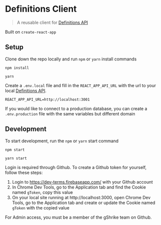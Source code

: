 # Definitions Client

> A reusable client for [Definitions API](https://github.com/gShrike/definitions)

Built on `create-react-app`

## Setup

Clone down the repo locally and run `npm` or `yarn` install commands

```
npm install
```
```
yarn
```

Create a `.env.local` file and fill in the `REACT_APP_API_URL` with the url to your local [Definitions API](https://github.com/gShrike/definitions).

```
REACT_APP_API_URL=http://localhost:3001
```

If you would like to connect to a production database, you can create a `.env.production` file with the same variables but different domain

## Development

To start development, run the `npm` or `yarn` start command

```
npm start
```
```
yarn start
```

Login is required through Github. To create a Github token for yourself, follow these steps:

1. Login to https://dev-terms.firebaseapp.com/ with your Github account
1. In Chrome Dev Tools, go to the Application tab and find the Cookie named `gToken`, copy this value
1. On your local site running at http://localhost:3000, open Chrome Dev Tools, go to the Application tab and create or update the Cookie named `gToken` with the copied value

For Admin access, you must be a member of the gShrike team on Github.
